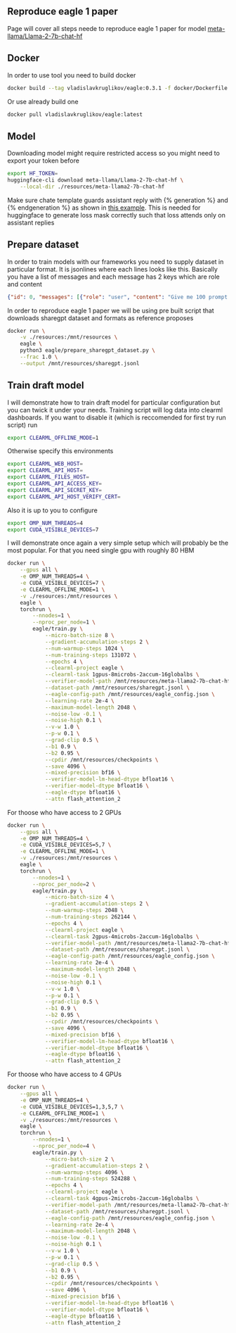 ## Reproduce eagle 1 paper

Page will cover all steps neede to reproduce eagle 1 paper for model [meta-llama/Llama-2-7b-chat-hf](https://huggingface.co/meta-llama/Llama-2-7b-chat-hf)

## Docker

In order to use tool you need to build docker

```bash
docker build --tag vladislavkruglikov/eagle:0.3.1 -f docker/Dockerfile .
```

Or use already build one

```bash
docker pull vladislavkruglikov/eagle:latest
```

## Model

Downloading model might require restricted access so you might need to export your token before

```bash
export HF_TOKEN=
huggingface-cli download meta-llama/Llama-2-7b-chat-hf \
    --local-dir ./resources/meta-llama2-7b-chat-hf
```

Make sure chate template guards assistant reply with {% generation %} and {% endgeneration %} as shown in [this example](../resources/example_chat_template_with_generation_keyword.json). This is needed for huggingface to generate loss mask correctly such that loss attends only on assistant replies

## Prepare dataset

In order to train models with our frameworks you need to supply dataset in particular format. It is jsonlines where each lines looks like this. Basically you have a list of messages and each message has 2 keys which are role and content

```json
{"id": 0, "messages": [{"role": "user", "content": "Give me 100 prompt parameters that I can specify that will influence your output, e.g. voice, tone, register, style, audience etc."}, {"role": "assistant", "content": "Sure, here are 100 prompt parameters that you can specify to influence my output:\n\n1. Voice (e.g., male or female)\n2. Tone (e.g., serious, sarcastic, humorous, etc.)"}, {"role": "user", "content": "Continue"}, {"role": "assistant", "content": "3. Timing (e.g., pacing, pauses, etc.)\n4. Emphasis (e.g., stress, intonation, etc.)"}]}
```

In order to reproduce eagle 1 paper we will be using pre built script that downloads sharegpt dataset and formats as reference proposes

```bash
docker run \
    -v ./resources:/mnt/resources \
    eagle \
    python3 eagle/prepare_sharegpt_dataset.py \
    --frac 1.0 \
    --output /mnt/resources/sharegpt.jsonl
```

## Train draft model

I will demonstrate how to train draft model for particular configuration but you can twick it under your needs. Training script will log data into clearml dashboards. If you want to disable it (which is reccomended for first try run script) run

```bash
export CLEARML_OFFLINE_MODE=1
```


Otherwise specify this environments

```bash
export CLEARML_WEB_HOST=
export CLEARML_API_HOST=
export CLEARML_FILES_HOST=
export CLEARML_API_ACCESS_KEY=
export CLEARML_API_SECRET_KEY=
export CLEARML_API_HOST_VERIFY_CERT=
```

Also it is up to you to configure

```bash
export OMP_NUM_THREADS=4 
export CUDA_VISIBLE_DEVICES=7 
```

I will demonstrate once again a very simple setup which will probably be the most popular. For that you need single gpu with roughly 80 HBM

```bash
docker run \
    --gpus all \
    -e OMP_NUM_THREADS=4 \
    -e CUDA_VISIBLE_DEVICES=7 \
    -e CLEARML_OFFLINE_MODE=1 \
    -v ./resources:/mnt/resources \
    eagle \
    torchrun \
        --nnodes=1 \
        --nproc_per_node=1 \
        eagle/train.py \
            --micro-batch-size 8 \
            --gradient-accumulation-steps 2 \
            --num-warmup-steps 1024 \
            --num-training-steps 131072 \
            --epochs 4 \
            --clearml-project eagle \
            --clearml-task 1gpus-8microbs-2accum-16globalbs \
            --verifier-model-path /mnt/resources/meta-llama2-7b-chat-hf \
            --dataset-path /mnt/resources/sharegpt.jsonl \
            --eagle-config-path /mnt/resources/eagle_config.json \
            --learning-rate 2e-4 \
            --maximum-model-length 2048 \
            --noise-low -0.1 \
            --noise-high 0.1 \
            --v-w 1.0 \
            --p-w 0.1 \
            --grad-clip 0.5 \
            --b1 0.9 \
            --b2 0.95 \
            --cpdir /mnt/resources/checkpoints \
            --save 4096 \
            --mixed-precision bf16 \
            --verifier-model-lm-head-dtype bfloat16 \
            --verifier-model-dtype bfloat16 \
            --eagle-dtype bfloat16 \
            --attn flash_attention_2
```

For thoose who have access to 2 GPUs

```bash
docker run \
    --gpus all \
    -e OMP_NUM_THREADS=4 \
    -e CUDA_VISIBLE_DEVICES=5,7 \
    -e CLEARML_OFFLINE_MODE=1 \
    -v ./resources:/mnt/resources \
    eagle \
    torchrun \
        --nnodes=1 \
        --nproc_per_node=2 \
        eagle/train.py \
            --micro-batch-size 4 \
            --gradient-accumulation-steps 2 \
            --num-warmup-steps 2048 \
            --num-training-steps 262144 \
            --epochs 4 \
            --clearml-project eagle \
            --clearml-task 2gpus-4microbs-2accum-16globalbs \
            --verifier-model-path /mnt/resources/meta-llama2-7b-chat-hf \
            --dataset-path /mnt/resources/sharegpt.jsonl \
            --eagle-config-path /mnt/resources/eagle_config.json \
            --learning-rate 2e-4 \
            --maximum-model-length 2048 \
            --noise-low -0.1 \
            --noise-high 0.1 \
            --v-w 1.0 \
            --p-w 0.1 \
            --grad-clip 0.5 \
            --b1 0.9 \
            --b2 0.95 \
            --cpdir /mnt/resources/checkpoints \
            --save 4096 \
            --mixed-precision bf16 \
            --verifier-model-lm-head-dtype bfloat16 \
            --verifier-model-dtype bfloat16 \
            --eagle-dtype bfloat16 \
            --attn flash_attention_2
```

For thoose who have access to 4 GPUs

```bash
docker run \
    --gpus all \
    -e OMP_NUM_THREADS=4 \
    -e CUDA_VISIBLE_DEVICES=1,3,5,7 \
    -e CLEARML_OFFLINE_MODE=1 \
    -v ./resources:/mnt/resources \
    eagle \
    torchrun \
        --nnodes=1 \
        --nproc_per_node=4 \
        eagle/train.py \
            --micro-batch-size 2 \
            --gradient-accumulation-steps 2 \
            --num-warmup-steps 4096 \
            --num-training-steps 524288 \
            --epochs 4 \
            --clearml-project eagle \
            --clearml-task 4gpus-2microbs-2accum-16globalbs \
            --verifier-model-path /mnt/resources/meta-llama2-7b-chat-hf \
            --dataset-path /mnt/resources/sharegpt.jsonl \
            --eagle-config-path /mnt/resources/eagle_config.json \
            --learning-rate 2e-4 \
            --maximum-model-length 2048 \
            --noise-low -0.1 \
            --noise-high 0.1 \
            --v-w 1.0 \
            --p-w 0.1 \
            --grad-clip 0.5 \
            --b1 0.9 \
            --b2 0.95 \
            --cpdir /mnt/resources/checkpoints \
            --save 4096 \
            --mixed-precision bf16 \
            --verifier-model-lm-head-dtype bfloat16 \
            --verifier-model-dtype bfloat16 \
            --eagle-dtype bfloat16 \
            --attn flash_attention_2
```
